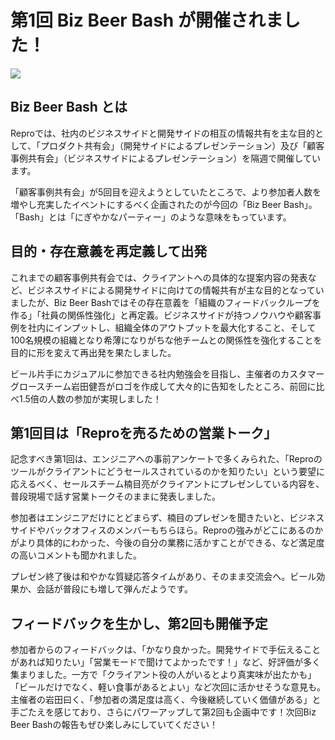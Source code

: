 # 第1回 Biz Beer Bash が開催されました！

![](https://github.com/komoshun/Employer-Branding/blob/master/20180403/20180403-1.jpeg?raw=true)

## Biz Beer Bash とは
Reproでは、社内のビジネスサイドと開発サイドの相互の情報共有を主な目的として、「プロダクト共有会」（開発サイドによるプレゼンテーション）及び「顧客事例共有会」（ビジネスサイドによるプレゼンテーション）を隔週で開催しています。

「顧客事例共有会」が5回目を迎えようとしていたところで、より参加者人数を増やし充実したイベントにするべく企画されたのが今回の「Biz Beer Bash」。「Bash」とは「にぎやかなパーティー」のような意味をもっています。

## 目的・存在意義を再定義して出発
これまでの顧客事例共有会では、クライアントへの具体的な提案内容の発表など、ビジネスサイドによる開発サイドに向けての情報共有が主な目的となっていましたが、Biz Beer Bashではその存在意義を「組織のフィードバックループを作る」「社員の関係性強化」と再定義。ビジネスサイドが持つノウハウや顧客事例を社内にインプットし、組織全体のアウトプットを最大化すること、そして100名規模の組織となり希薄になりがちな他チームとの関係性を強化することを目的に形を変えて再出発を果たしました。

ビール片手にカジュアルに参加できる社内勉強会を目指し、主催者のカスタマーグロースチーム岩田健吾がロゴを作成して大々的に告知をしたところ、前回に比べ1.5倍の人数の参加が実現しました！


## 第1回目は「Reproを売るための営業トーク」

記念すべき第1回は、エンジニアへの事前アンケートで多くみられた、「Reproのツールがクライアントにどうセールスされているのかを知りたい」という要望に応えるべく、セールスチーム楠目亮がクライアントにプレゼンしている内容を、普段現場で話す営業トークそのままに発表しました。

参加者はエンジニアだけにとどまらず、楠目のプレゼンを聞きたいと、ビジネスサイドやバックオフィスのメンバーもちらほら。Reproの強みがどこにあるのかがより具体的にわかった、今後の自分の業務に活かすことができる、など満足度の高いコメントも聞かれました。

プレゼン終了後は和やかな質疑応答タイムがあり、そのまま交流会へ。ビール効果か、会話が普段にも増して弾んだようです。

## フィードバックを生かし、第2回も開催予定
参加者からのフィードバックは、「かなり良かった。開発サイドで手伝えることがあれば知りたい」「営業モードで聞けてよかったです！」など、好評価が多く集まりました。一方で「クライアント役の人がいるとより真実味が出たかも」「ビールだけでなく、軽い食事があるとよい」など次回に活かせそうな意見も。主催者の岩田曰く、「参加者の満足度は高く、今後継続していく価値がある」と手ごたえを感じており、さらにパワーアップして第2回も企画中です！次回Biz Beer Bashの報告もぜひ楽しみにしていてください！


